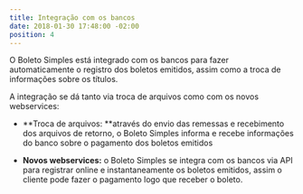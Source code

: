 ```yaml
---
title: Integração com os bancos
date: 2018-01-30 17:48:00 -02:00
position: 4
---
```


O Boleto Simples está integrado com os bancos para fazer automaticamente o registro dos boletos emitidos, assim como a troca de informações sobre os títulos.

A integração se dá tanto via troca de arquivos como com os novos webservices:

* \*\*Troca de arquivos: \*\*através do envio das remessas e recebimento dos arquivos de retorno, o Boleto Simples informa e recebe informações do banco sobre o pagamento dos boletos emitidos

* **Novos webservices:** o Boleto Simples se integra com os bancos via API para registrar online e instantaneamente os boletos emitidos, assim o cliente pode fazer o pagamento logo que receber o boleto.

